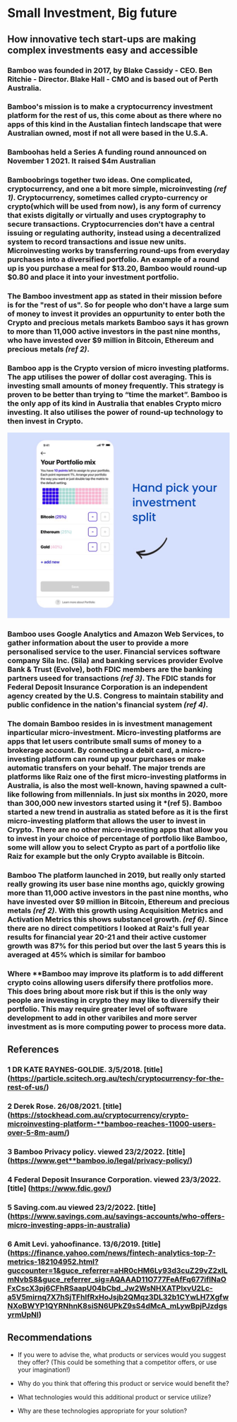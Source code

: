 # Small Investment, Big future #

## How innovative tech start-ups are making complex investments easy and accessible ## 


### **Bamboo** was  founded in 2017, by Blake Cassidy - CEO. Ben Ritchie - Director. Blake Hall - CMO and is based out of Perth Australia. ### 
### **Bamboo's** mission is to make a cryptocurrency investment platform for the rest of us, this come about as there where no apps of this kind in the Austalian fintech landscape that were Australian owned, most if not all were based in the U.S.A. ###
### **Bamboo**has held a Series A funding round announced on November 1 2021. It raised $4m Australian ### 


 ### **Bamboo**brings together two ideas. One complicated, cryptocurrency,  and one a bit more simple, microinvesting *(ref 1)*. Cryptocurrency, sometimes called crypto-currency or crypto(which will be used from now), is any form of currency that exists digitally or virtually and uses cryptography to secure transactions. Cryptocurrencies don't have a central issuing or regulating authority, instead using a decentralized system to record transactions and issue new units.  Microinvesting works by transferring round-ups from everyday purchases into a diversified portfolio. An example of a round up is you purchase a meal for $13.20, **Bamboo** would round-up $0.80 and place it into your investment portfolio. ### 


 ### The **Bamboo** investment app as stated in their mission before is for the "rest of us". So for people who don't have a large sum of money to invest it provides an oppurtunity to enter both the Crypto and precious metals markets **Bamboo** says it has grown to more than 11,000 active investors in the past nine months, who have invested over $9 million in Bitcoin, Ethereum and precious metals *(ref 2)*. ###


### **Bamboo** app is the Crypto version of micro investing platforms. The app utilises the power of dollar cost averaging. This is investing small amounts of money frequently. This strategy is proven to be better than trying to “time the market”. **Bamboo** is the only app of its kind in Australia that enables Crypto micro investing. It also utilises the power of round-up technology to then invest in Crypto. ###

![Image](./Images/portfolio_bamboo.png)


### **Bamboo** uses Google Analytics and Amazon Web Services, to gather information about the user to provide a more personalised service to the user.  Financial services software company Sila Inc. (Sila) and banking services provider Evolve Bank & Trust (Evolve), both FDIC members are the banking partners useed for transactions *(ref 3)*.  The FDIC stands for Federal Deposit Insurance Corporation is an independent agency created by the U.S. Congress to maintain stability and public confidence in the nation's financial system *(ref 4)*. ###


### The domain **Bamboo** resides in is investment management inparticular micro-investment. Micro-investing platforms are apps that let users contribute small sums of money to a brokerage account. By connecting a debit card, a micro-investing platform can round up your purchases or make automatic transfers on your behalf. The major trends are platforms like Raiz one of the first micro-investing platforms in Australia, is also the most well-known, having spawned a cult-like following from millennials. In just six months in 2020, more than 300,000 new investors started using it *(ref 5). **Bamboo** started a new trend in australia as stated before as it is the first micro-investing platform that allows the user to invest in Crypto. There are no other micro-investing apps that allow you to invest in your choice of percentage of portfolio like **Bamboo**, some will allow you to select Crypto as part of a portfolio like Raiz for example but the only Crypto available is Bitcoin. ###


### **Bamboo** The platform launched in 2019, but really only started really growing its user base nine months ago, quickly growing more than 11,000 active investors in the past nine months, who have invested over $9 million in Bitcoin, Ethereum and precious metals *(ref 2)*. With this growth using Acquisition Metrics and Activation Metrics this shows substancel growth. *(ref 6)*. Since there are no direct competitiors  I looked at Raiz's full year results for financial year 20-21 and their active customer growth was 87% for this period but over the last 5 years this is averaged at 45% which is similar for **bamboo** ###

### Where **Bamboo may improve its platform is to add different crypto coins allowing users difersify there protfolios more. This does bring about more risk but if this is the only way people are investing in crypto they may like to diversify their portfolio. This may require greater level of software development to add in other varibiles and more server investment as is more computing power to process more data. 




## References ##
### 1 DR KATE RAYNES-GOLDIE. 3/5/2018. [title] (https://particle.scitech.org.au/tech/cryptocurrency-for-the-rest-of-us/) ###
### 2 Derek Rose. 26/08/2021. [title] (https://stockhead.com.au/cryptocurrency/crypto-microinvesting-platform-**bamboo-reaches-11000-users-over-5-8m-aum/) ###
### 3 Bamboo Privacy policy. viewed 23/2/2022. [title] (https://www.get**bamboo.io/legal/privacy-policy/)
### 4 Federal Deposit Insurance Corporation. viewed 23/3/2022. [title] (https://www.fdic.gov/) ### 
### 5 Saving.com.au viewed 23/2/2022. [title] (https://www.savings.com.au/savings-accounts/who-offers-micro-investing-apps-in-australia) ###
### 6 Amit Levi. yahoofinance. 13/6/2019. [title] (https://finance.yahoo.com/news/fintech-analytics-top-7-metrics-182104952.html?guccounter=1&guce_referrer=aHR0cHM6Ly93d3cuZ29vZ2xlLmNvbS8&guce_referrer_sig=AQAAAD11O777FeAfFq677iflNaOFxCscX3pj6CFhRSaapU04bCbd_Jw2WsNHXATPlxvU2Lc-a5V5mirnq7X7hSjTFhIfRxHoJsjb2QMqz3DL32b1CYwLH7XgfwNXoBWYP1QYRNhnK8siSN6UPkZ9sS4dMcA_mLywBpjPJzdgsyrmUpNI) ###





## Recommendations

* If you were to advise the, what products or services would you suggest they offer? (This could be something that a competitor offers, or use your imagination!)

* Why do you think that offering this product or service would benefit the?

* What technologies would this additional product or service utilize?

* Why are these technologies appropriate for your solution?
